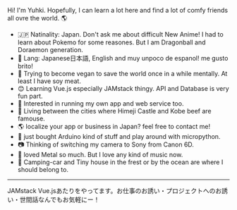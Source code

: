 Hi! I'm Yuhki. Hopefully, I can learn a lot here and find a lot of comfy friends all ovre the world. :earth_americas:   
- :jp: Natinality: Japan. Don't ask me about difficult New Anime! I had to learn about Pokemo for some reasones. But I am Dragonball and Doraemon generation.
- :speech_balloon: Lang: Japanese日本語, English and muy unpoco de espanol! me gusto brito!
- :pizza: Trying to become vegan to save the world once in a while mentally. At least I have soy meat.
- :blush: Learning Vue.js especially JAMstack thingy. API and Database is very fun part.  
- :seedling: Interested in running my own app and web service too.  
- :japanese_castle: Living between the cities where Himeji Castle and Kobe beef are famouse. 
- :earth_americas: localize your app or business in Japan? feel free to contact me!
- :robot: just bought Arduino kind of stuff and play around with micropython.  
- :camera: Thinking of switching my camera to Sony from Canon 6D.  
- :guitar: loved Metal so much. But I love any kind of music now.  
- :evergreen_tree: Camping-car and Tiny house in the frest or by the ocean are where I should belong to.
<hr>
JAMstack Vue.jsあたりをやってます。お仕事のお誘い・プロジェクトへのお誘い・世間話なんでもお気軽にー！

